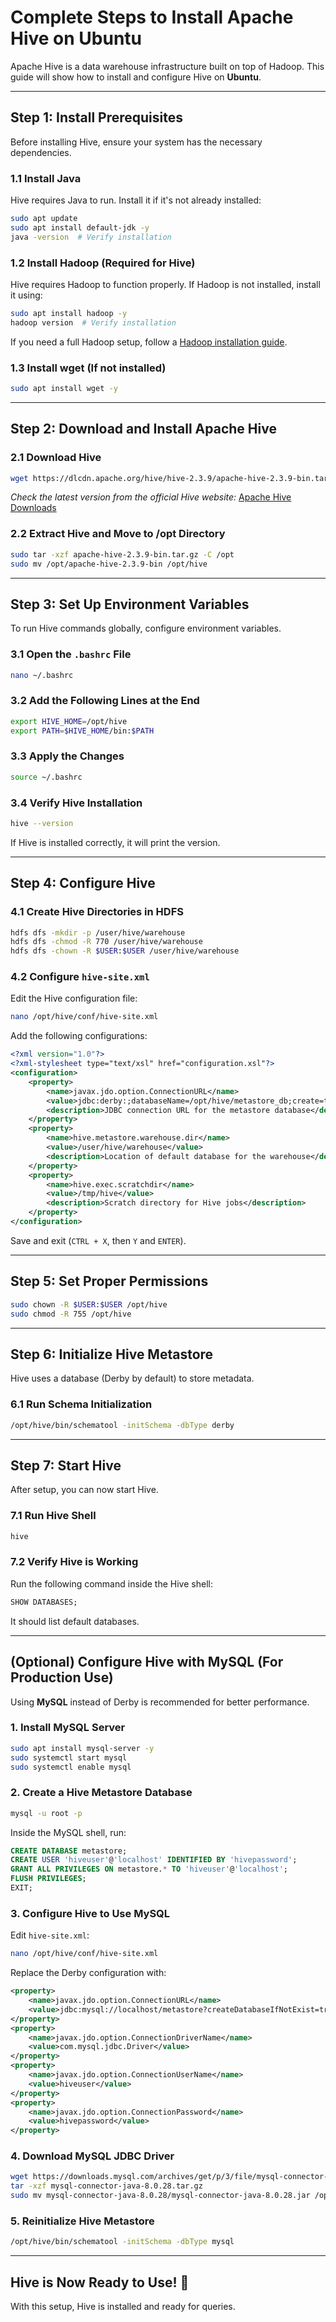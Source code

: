 # **Complete Steps to Install Apache Hive on Ubuntu**

Apache Hive is a data warehouse infrastructure built on top of Hadoop. This guide will show how to install and configure Hive on **Ubuntu**.

---

## **Step 1: Install Prerequisites**
Before installing Hive, ensure your system has the necessary dependencies.

### **1.1 Install Java**
Hive requires Java to run. Install it if it's not already installed:
```bash
sudo apt update
sudo apt install default-jdk -y
java -version  # Verify installation
```

### **1.2 Install Hadoop (Required for Hive)**
Hive requires Hadoop to function properly. If Hadoop is not installed, install it using:

```bash
sudo apt install hadoop -y
hadoop version  # Verify installation
```
If you need a full Hadoop setup, follow a [Hadoop installation guide](https://hadoop.apache.org/docs/current/hadoop-project-dist/hadoop-common/SingleCluster.html).

### **1.3 Install wget (If not installed)**
```bash
sudo apt install wget -y
```

---

## **Step 2: Download and Install Apache Hive**
### **2.1 Download Hive**
```bash
wget https://dlcdn.apache.org/hive/hive-2.3.9/apache-hive-2.3.9-bin.tar.gz
```
*Check the latest version from the official Hive website:* [Apache Hive Downloads](https://hive.apache.org/downloads.html)

### **2.2 Extract Hive and Move to /opt Directory**
```bash
sudo tar -xzf apache-hive-2.3.9-bin.tar.gz -C /opt
sudo mv /opt/apache-hive-2.3.9-bin /opt/hive
```

---

## **Step 3: Set Up Environment Variables**
To run Hive commands globally, configure environment variables.

### **3.1 Open the `.bashrc` File**
```bash
nano ~/.bashrc
```

### **3.2 Add the Following Lines at the End**
```bash
export HIVE_HOME=/opt/hive
export PATH=$HIVE_HOME/bin:$PATH
```

### **3.3 Apply the Changes**
```bash
source ~/.bashrc
```

### **3.4 Verify Hive Installation**
```bash
hive --version
```
If Hive is installed correctly, it will print the version.

---

## **Step 4: Configure Hive**
### **4.1 Create Hive Directories in HDFS**
```bash
hdfs dfs -mkdir -p /user/hive/warehouse
hdfs dfs -chmod -R 770 /user/hive/warehouse
hdfs dfs -chown -R $USER:$USER /user/hive/warehouse
```

### **4.2 Configure `hive-site.xml`**
Edit the Hive configuration file:
```bash
nano /opt/hive/conf/hive-site.xml
```

Add the following configurations:

```xml
<?xml version="1.0"?>
<?xml-stylesheet type="text/xsl" href="configuration.xsl"?>
<configuration>
    <property>
        <name>javax.jdo.option.ConnectionURL</name>
        <value>jdbc:derby:;databaseName=/opt/hive/metastore_db;create=true</value>
        <description>JDBC connection URL for the metastore database</description>
    </property>
    <property>
        <name>hive.metastore.warehouse.dir</name>
        <value>/user/hive/warehouse</value>
        <description>Location of default database for the warehouse</description>
    </property>
    <property>
        <name>hive.exec.scratchdir</name>
        <value>/tmp/hive</value>
        <description>Scratch directory for Hive jobs</description>
    </property>
</configuration>
```

Save and exit (`CTRL + X`, then `Y` and `ENTER`).

---

## **Step 5: Set Proper Permissions**
```bash
sudo chown -R $USER:$USER /opt/hive
sudo chmod -R 755 /opt/hive
```

---

## **Step 6: Initialize Hive Metastore**
Hive uses a database (Derby by default) to store metadata.

### **6.1 Run Schema Initialization**
```bash
/opt/hive/bin/schematool -initSchema -dbType derby
```

---

## **Step 7: Start Hive**
After setup, you can now start Hive.

### **7.1 Run Hive Shell**
```bash
hive
```

### **7.2 Verify Hive is Working**
Run the following command inside the Hive shell:
```sql
SHOW DATABASES;
```
It should list default databases.

---

## **(Optional) Configure Hive with MySQL (For Production Use)**
Using **MySQL** instead of Derby is recommended for better performance.

### **1. Install MySQL Server**
```bash
sudo apt install mysql-server -y
sudo systemctl start mysql
sudo systemctl enable mysql
```

### **2. Create a Hive Metastore Database**
```bash
mysql -u root -p
```
Inside the MySQL shell, run:
```sql
CREATE DATABASE metastore;
CREATE USER 'hiveuser'@'localhost' IDENTIFIED BY 'hivepassword';
GRANT ALL PRIVILEGES ON metastore.* TO 'hiveuser'@'localhost';
FLUSH PRIVILEGES;
EXIT;
```

### **3. Configure Hive to Use MySQL**
Edit `hive-site.xml`:
```bash
nano /opt/hive/conf/hive-site.xml
```
Replace the Derby configuration with:
```xml
<property>
    <name>javax.jdo.option.ConnectionURL</name>
    <value>jdbc:mysql://localhost/metastore?createDatabaseIfNotExist=true</value>
</property>
<property>
    <name>javax.jdo.option.ConnectionDriverName</name>
    <value>com.mysql.jdbc.Driver</value>
</property>
<property>
    <name>javax.jdo.option.ConnectionUserName</name>
    <value>hiveuser</value>
</property>
<property>
    <name>javax.jdo.option.ConnectionPassword</name>
    <value>hivepassword</value>
</property>
```

### **4. Download MySQL JDBC Driver**
```bash
wget https://downloads.mysql.com/archives/get/p/3/file/mysql-connector-java-8.0.28.tar.gz
tar -xzf mysql-connector-java-8.0.28.tar.gz
sudo mv mysql-connector-java-8.0.28/mysql-connector-java-8.0.28.jar /opt/hive/lib/
```

### **5. Reinitialize Hive Metastore**
```bash
/opt/hive/bin/schematool -initSchema -dbType mysql
```

---

## **Hive is Now Ready to Use! 🚀**
With this setup, Hive is installed and ready for queries.

